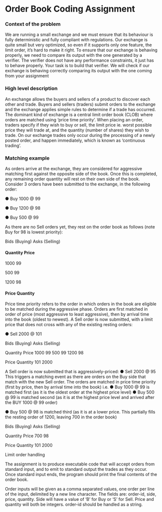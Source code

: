 # Order Book Coding Assignment


### Context of the problem

We are running a small exchange and we must ensure that its behaviour is fully deterministic
and fully compliant with regulations. Our exchange is quite small but very optimized, so even
if it supports only one feature, the limit order, it’s hard to make it right. To ensure that our
exchange is behaving properly, we need to compare its output with the one generated by a
verifier. The verifier does not have any performance constraints, it just has to behave
properly.
Your task is to build that verifier. We will check if our exchange is behaving correctly
comparing its output with the one coming from your assignment

### High level description

An exchange allows the buyers and sellers of a product to discover each other and trade.
Buyers and sellers (traders) submit orders to the exchange and the exchange applies simple
rules to determine if a trade has occurred. The dominant kind of exchange is a central limit
order book (CLOB) where orders are matched using ‘price time priority’.
When placing an order, traders specify if they wish to buy or sell, the limit price ie. worst
possible price they will trade at, and the quantity (number of shares) they wish to trade. On
our exchange trades only occur during the processing of a newly posted order, and happen
immediately, which is known as ‘continuous trading’.

### Matching example
As orders arrive at the exchange, they are considered for aggressive matching first against
the opposite side of the book. Once this is completed, any remaining order quantity will rest
on their own side of the book. Consider 3 orders have been submitted to the exchange, in
the following order:

● Buy 1000 @ 99

● Buy 1200 @ 98

● Buy 500 @ 99


As there are no Sell orders yet, they rest on the order book as follows (note Buy for 98 is
lowest priority):

Bids (Buying) Asks (Selling)

#### Quantity Price

1000 99

500 99

1200 98


#### Price Quantity

Price time priority refers to the order in which orders in the book are eligible to be matched
during the aggressive phase. Orders are first matched in order of price (most aggressive to
least aggressive), then by arrival time into the book (oldest to newest). A Sell order is now
submitted, with a limit price that does not cross with any of the existing resting orders:

● Sell 2000 @ 101

Bids (Buying) Asks (Selling)

Quantity Price
1000 99
500 99
1200 98

Price Quantity
101 2000

A Sell order is now submitted that is aggressively-priced: ● Sell 2000 @ 95
This triggers a matching event as there are orders on the Buy side that match with the new
Sell order.
The orders are matched in price time priority (first by price, then by arrival time into the book)
i.e.
● Buy 1000 @ 99 is matched first (as it is the oldest order at the highest price level)
● Buy 500 @ 99 is matched second (as it is at the highest price level and arrived
after the BUY 1000 @ 99 order)

● Buy 500 @ 98 is matched third (as it is at a lower price. This partially fills the
resting order of 1200, leaving 700 in the order book)

Bids (Buying) Asks (Selling)

Quantity Price
700 98

Price Quantity
101 2000

Limit order handling

The assignment is to produce executable code that will accept orders from standard input,
and to emit to standard output the trades as they occur. Once standard input ends, the
program should print the final contents of the order book.

Order inputs will be given as a comma separated values, one order per line of the input,
delimited by a new line character. The fields are: order-id, side, price, quantity. Side will have a
value of ‘B’ for Buy or ‘S’ for Sell. Price and quantity will both be integers. order-id should be
handled as a string.
